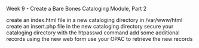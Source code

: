 Week 9 - Create a Bare Bones Cataloging Module, Part 2

create an index.html file in a new cataloging directory in /var/www/html
create an insert.php file in the new cataloging directory
secure your cataloging directory with the htpasswd command
add some additional records using the new web form
use your OPAC to retrieve the new records
